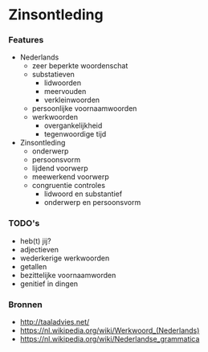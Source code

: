 # Zinsontleding

### Features
* Nederlands
    * zeer beperkte woordenschat
    * substatieven
        * lidwoorden
        * meervouden
        * verkleinwoorden
    * persoonlijke voornaamwoorden
    * werkwoorden
        * overgankelijkheid
        * tegenwoordige tijd
* Zinsontleding
    * onderwerp
    * persoonsvorm
    * lijdend voorwerp
    * meewerkend voorwerp
    * congruentie controles
        * lidwoord en substantief
        * onderwerp en persoonsvorm

### TODO's
* heb(t) jij?
* adjectieven
* wederkerige werkwoorden
* getallen
* bezittelijke voornaamworden
* genitief in dingen

### Bronnen
* <http://taaladvies.net/>
* <https://nl.wikipedia.org/wiki/Werkwoord_(Nederlands)>
* <https://nl.wikipedia.org/wiki/Nederlandse_grammatica>